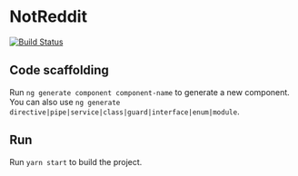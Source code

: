 # NotReddit

[![Build Status](https://travis-ci.org/MrHarrisonBarker/NotReddit.svg?branch=master)](https://travis-ci.org/MrHarrisonBarker/NotReddit)

## Code scaffolding

Run `ng generate component component-name` to generate a new component. You can also use `ng generate directive|pipe|service|class|guard|interface|enum|module`.

## Run

Run `yarn start` to build the project.
